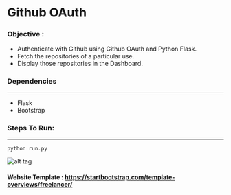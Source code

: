 Github OAuth
=========
### Objective :
* Authenticate with Github using Github OAuth and Python Flask.
* Fetch the repositories of a particular use.
* Display those repositories in the Dashboard.


### Dependencies
------------
* Flask
* Bootstrap

### Steps To Run:
-------
```
python run.py
```
![alt tag](https://github.com/sudhansusingh22/Github-Authenticator/blob/master/Github.PNG)

#### Website Template : https://startbootstrap.com/template-overviews/freelancer/
